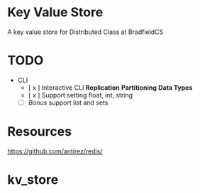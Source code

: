# Key Value Store

A key value store for Distributed Class at BradfieldCS

# TODO 
- CLI
    - [ x ] Interactive CLI
**Replication**
**Partitioning**
**Data Types**
    - [ x ] Support setting float, int, string
    - [ ] *Bonus* support list and sets

# Resources
https://github.com/antirez/redis/


# kv_store
